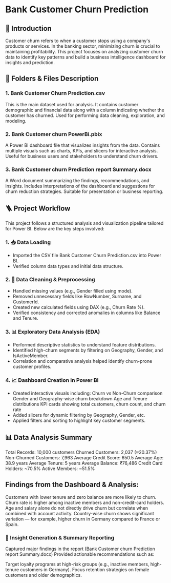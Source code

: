 # Bank Customer Churn Prediction
## 📝 Introduction
Customer churn refers to when a customer stops using a company's products or services. In the banking sector, minimizing churn is crucial to maintaining profitability. This project focuses on analyzing customer churn data to identify key patterns and build a business intelligence dashboard for insights and prediction.
## 📁 Folders & Files Description
###  1. Bank Customer Churn Prediction.csv
This is the main dataset used for analysis.
It contains customer demographic and financial data along with a column indicating whether the customer has churned.
Used for performing data cleaning, exploration, and modeling.
### 2. Bank Customer churn PowerBi.pbix
A Power BI dashboard file that visualizes insights from the data.
Contains multiple visuals such as charts, KPIs, and slicers for interactive analysis.
Useful for business users and stakeholders to understand churn drivers.
### 3. Bank Customer churn Prediction report Summary.docx
A Word document summarizing the findings, recommendations, and insights.
Includes interpretations of the dashboard and suggestions for churn reduction strategies.
Suitable for presentation or business reporting.
## 🪜 Project Workflow 
This project follows a structured analysis and visualization pipeline tailored for Power BI. Below are the key steps involved:
### 1. 📥 Data Loading
* Imported the CSV file Bank Customer Churn Prediction.csv into Power BI.
* Verified column data types and initial data structure.
### 2. 🧹 Data Cleaning & Preprocessing
* Handled missing values (e.g., Gender filled using mode).
* Removed unnecessary fields like RowNumber, Surname, and CustomerId.
* Created new calculated fields using DAX (e.g., Churn Rate %).
* Verified consistency and corrected anomalies in columns like Balance and Tenure.
### 3. 📊 Exploratory Data Analysis (EDA)
* Performed descriptive statistics to understand feature distributions.
* Identified high-churn segments by filtering on Geography, Gender, and IsActiveMember.
* Correlation and comparative analysis helped identify churn-prone customer profiles.
### 4. 📈 Dashboard Creation in Power BI
* Created interactive visuals including:
      Churn vs Non-Churn comparison
      Gender and Geography-wise churn breakdown
      Age and Tenure distributions
      KPI cards showing total customers, churn count, and churn rate
* Added slicers for dynamic filtering by Geography, Gender, etc.
* Applied filters and sorting to highlight key customer segments.

## 📊 Data Analysis Summary

Total Records: 10,000 customers
Churned Customers: 2,037 (≈20.37%)
Non-Churned Customers: 7,963
Average Credit Score: 650.5
Average Age: 38.9 years
Average Tenure: 5 years
Average Balance: ₹76,486
Credit Card Holders: ~70.5%
Active Members: ~51.5%

## Findings from the Dashboard & Analysis:

Customers with lower tenure and zero balance are more likely to churn.
Churn rate is higher among inactive members and non-credit-card holders.
Age and salary alone do not directly drive churn but correlate when combined with account activity.
Country-wise churn shows significant variation — for example, higher churn in Germany compared to France or Spain.
### 🧾 Insight Generation & Summary Reporting
Captured major findings in the report (Bank Customer churn Prediction report Summary.docx)
Provided actionable recommendations such as:

Target loyalty programs at high-risk groups (e.g., inactive members, high-tenure customers in Germany).
Focus retention strategies on female customers and older demographics.

